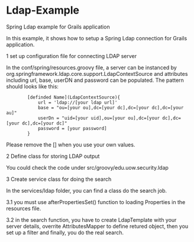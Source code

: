 Ldap-Example
============

Spring Ldap example for Grails application


In this example, it shows how to setup a Spring Ldap connection for Grails application. 

1  set up configuration file for connecting LDAP server

In the conf/spring/resources.groovy file, a server can be instanced by org.springframework.ldap.core.support.LdapContextSource and attributes including url, base, userDN and password can be populated. The pattern should looks like this: 
			
			[definded Name](LdapContextSource){
				url = 'ldap://[your ldap url]'
				base = "ou=[your ou],dc=[your dc],dc=[your dc],dc=[your au]"
				userDn = "uid=[your uid],ou=[your ou],dc=[your dc],dc=[your dc],dc=[your dc]"
				password = [your password]
			}
			
Please remove the [] when you use your own values. 

2  Define class for storing LDAP output

You could check the code under src/groovy/edu.uow.security.ldap

3 Create service class for doing the search 

In the services/ldap folder, you can find a class do the search job. 

3.1  you must use afterPropertiesSet() function to loading Properties in the resources file. 

3.2 in the search function, you have to create LdapTemplate with your server details, overrite AttributesMapper to define retured object, then you set up a filter and finally, you do the real search. 
